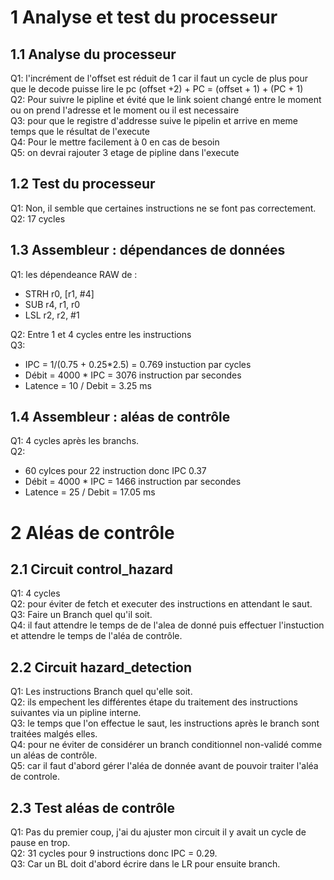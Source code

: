 # 1 Analyse et test du processeur
## 1.1  Analyse du processeur  
Q1: l'incrément de l'offset est réduit de 1 car il faut un cycle de plus pour que le decode puisse lire le pc (offset +2) + PC = (offset + 1) + (PC + 1)  
Q2: Pour suivre le pipline et évité que le link soient changé entre le moment ou on prend l'adresse et le moment ou il est necessaire  
Q3: pour que le registre d'addresse suive le pipelin et arrive en meme temps que le résultat de l'execute  
Q4: Pour le mettre facilement à 0 en cas de besoin   
Q5: on devrai rajouter 3 etage de pipline dans l'execute  

## 1.2 Test du processeur  
Q1: Non, il semble que certaines instructions ne se font pas correctement.  
Q2: 17 cycles

## 1.3 Assembleur : dépendances de données  
Q1: les dépendeance RAW de :   
- STRH r0, [r1, #4]    
- SUB r4, r1, r0    
- LSL r2, r2, #1  

Q2: Entre 1 et 4 cycles  entre les instructions  
Q3:   
- IPC = 1/(0.75 + 0.25*2.5) = 0.769 instuction par cycles
- Débit = 4000 * IPC = 3076 instruction par secondes 
- Latence = 10 / Debit = 3.25 ms  

## 1.4 Assembleur : aléas de contrôle   
Q1: 4 cycles après les branchs.  
Q2:
- 60 cylces pour 22 instruction donc IPC 0.37
- Débit = 4000 * IPC = 1466 instruction par secondes 
- Latence = 25 / Debit = 17.05 ms

# 2 Aléas de contrôle   
## 2.1  Circuit control_hazard  
Q1: 4 cycles   
Q2: pour éviter de fetch et executer des instructions en attendant le saut.   
Q3: Faire un Branch quel qu'il soit.  
Q4: il faut attendre le temps de de l'alea de donné puis effectuer l'instuction et attendre le temps de l'aléa de contrôle.  

## 2.2 Circuit hazard_detection
Q1: Les instructions Branch quel qu'elle soit.  
Q2: ils empechent les différentes étape du traitement des instructions suivantes via un pipline interne.  
Q3: le temps que l'on effectue le saut, les instructions après le branch sont traitées malgés elles.  
Q4: pour ne éviter de considérer un branch conditionnel non-validé comme un aléas de contrôle.  
Q5: car il faut d'abord gérer l'aléa de donnée avant de pouvoir traiter l'aléa de controle.  

## 2.3 Test aléas de contrôle
Q1: Pas du premier coup, j'ai du ajuster mon circuit il y avait un cycle de pause en trop.  
Q2: 31 cycles pour 9 instructions donc IPC = 0.29.  
Q3: Car un BL doit d'abord écrire dans le LR pour ensuite branch.  
